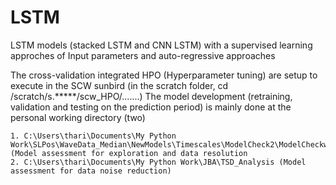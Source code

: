 # LSTM
LSTM models (stacked LSTM and CNN LSTM) with a supervised learning approches of Input parameters and auto-regressive approaches

The cross-validation integrated HPO (Hyperparameter tuning) are setup to execute in the SCW sunbird (in the scratch folder, cd /scratch/s.*****/scw_HPO/.......)
The model development (retraining, validation and testing on the prediction period) is mainly done at the personal working directory (two)

    1. C:\Users\thari\Documents\My Python Work\SLPos\WaveData_Median\NewModels\Timescales\ModelCheck2\ModelCheckwithHPO\Seq_Hasaki\Final_Models\HPO_Sunbird (Model assessment for exploration and data resolution
    2. C:\Users\thari\Documents\My Python Work\JBA\TSD_Analysis (Model assessment for data noise reduction)
